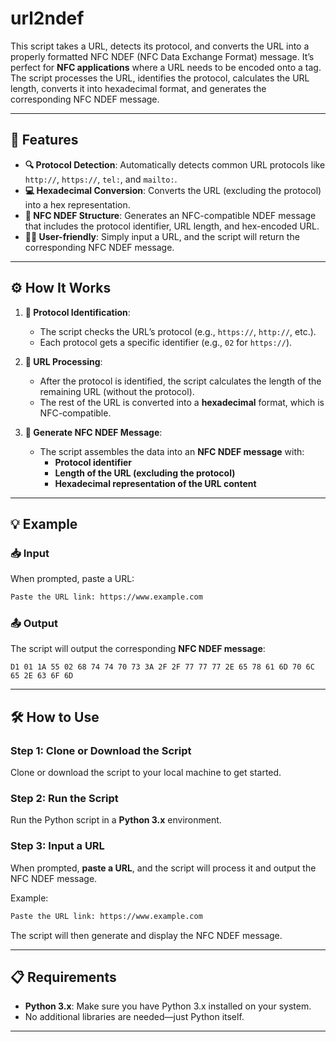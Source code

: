 # **url2ndef** 

This script takes a URL, detects its protocol, and converts the URL into a properly formatted NFC NDEF (NFC Data Exchange Format) message. It’s perfect for **NFC applications** where a URL needs to be encoded onto a tag. The script processes the URL, identifies the protocol, calculates the URL length, converts it into hexadecimal format, and generates the corresponding NFC NDEF message. 

---

## 🚀 **Features** 

- **🔍 Protocol Detection**: Automatically detects common URL protocols like `http://`, `https://`, `tel:`, and `mailto:`.
- **💻 Hexadecimal Conversion**: Converts the URL (excluding the protocol) into a hex representation.
- **📡 NFC NDEF Structure**: Generates an NFC-compatible NDEF message that includes the protocol identifier, URL length, and hex-encoded URL.
- **👨‍💻 User-friendly**: Simply input a URL, and the script will return the corresponding NFC NDEF message.

---

## ⚙️ **How It Works**

1. **🔧 Protocol Identification**:
   - The script checks the URL’s protocol (e.g., `https://`, `http://`, etc.).
   - Each protocol gets a specific identifier (e.g., `02` for `https://`).

2. **🔢 URL Processing**:
   - After the protocol is identified, the script calculates the length of the remaining URL (without the protocol).
   - The rest of the URL is converted into a **hexadecimal** format, which is NFC-compatible.

3. **📑 Generate NFC NDEF Message**:
   - The script assembles the data into an **NFC NDEF message** with:
     - **Protocol identifier**
     - **Length of the URL (excluding the protocol)**
     - **Hexadecimal representation of the URL content**

---

## 💡 **Example**

### 📥 **Input** 

When prompted, paste a URL:

```bash
Paste the URL link: https://www.example.com
```

### 📤 **Output**

The script will output the corresponding **NFC NDEF message**:

```
D1 01 1A 55 02 68 74 74 70 73 3A 2F 2F 77 77 77 2E 65 78 61 6D 70 6C 65 2E 63 6F 6D
```

---

## 🛠️ **How to Use**

### Step 1: Clone or Download the Script

Clone or download the script to your local machine to get started.

### Step 2: Run the Script

Run the Python script in a **Python 3.x** environment.

### Step 3: Input a URL

When prompted, **paste a URL**, and the script will process it and output the NFC NDEF message.

Example:

```bash
Paste the URL link: https://www.example.com
```

The script will then generate and display the NFC NDEF message.

---

## 📋 **Requirements**

- **Python 3.x**: Make sure you have Python 3.x installed on your system.
- No additional libraries are needed—just Python itself.

---

